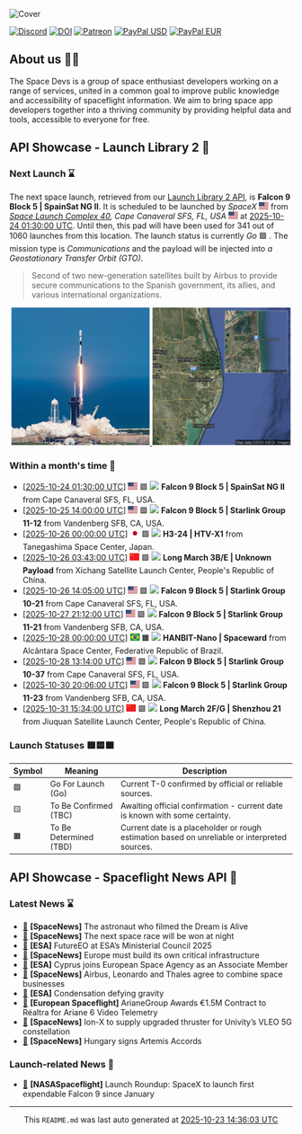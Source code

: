 ![Cover](https://raw.githubusercontent.com/TheSpaceDevs/Tutorials/main/assets/tsd_cover.png)


[![Discord](https://img.shields.io/badge/Discord-%237289DA.svg?style=for-the-badge&logo=discord&logoColor=white)](https://discord.gg/p7ntkNA)
[![DOI](https://img.shields.io/badge/DOI-10.5281/zenodo.15277896-blue.svg?style=for-the-badge)](https://doi.org/10.5281/zenodo.15277896)
[![Patreon](https://img.shields.io/badge/Patreon-F96854?style=for-the-badge&logo=patreon&logoColor=white)](https://www.patreon.com/TheSpaceDevs)
[![PayPal USD](https://img.shields.io/badge/PayPal-00457C?style=for-the-badge&logo=paypal&logoColor=white&label=USD)](https://www.paypal.com/donate/?hosted_button_id=UCPX4EL6E9JFA)
[![PayPal EUR](https://img.shields.io/badge/PayPal-00457C?style=for-the-badge&logo=paypal&logoColor=white&label=EUR)](https://www.paypal.com/donate/?hosted_button_id=5S7MGGWJJBHL6)

## About us 🧑‍🚀
The Space Devs is a group of space enthusiast developers working on a range of
services, united in a common goal to improve public knowledge and accessibility
of spaceflight information. We aim to bring space app developers together into a
thriving community by providing helpful data and tools, accessible to everyone
for free.

## API Showcase - Launch Library 2 🚀

### Next Launch ⌛
The next space launch, retrieved from our
<a href="https://thespacedevs.com/llapi">Launch Library 2 API</a>, is
**Falcon 9 Block 5 | SpainSat NG II**. It is scheduled to be launched by *SpaceX*
<img width="17" src="https://raw.githubusercontent.com/lipis/flag-icons/main/flags/4x3/us.svg" />
from *<a href="https://en.wikipedia.org/wiki/Cape_Canaveral_Air_Force_Station_Space_Launch_Complex_40">Space Launch Complex 40</a>, Cape Canaveral SFS, FL, USA*
<img width="17" src="https://raw.githubusercontent.com/lipis/flag-icons/main/flags/4x3/us.svg" />
at <a href="https://www.timeanddate.com/worldclock/fixedtime.html?iso=20251024T013000">2025-10-24 01:30:00 UTC</a>.  Until
then, this pad will have been used for 341
out of 1060 launches from this location. The launch status is currently
*Go* 🟩 . The mission type is
*Communications* and the payload will be injected
into *a Geostationary Transfer Orbit
(GTO)*.
<br>
<blockquote>
  Second of two new-generation satellites built by Airbus to provide secure communications to the Spanish government, its allies, and various international organizations.
</blockquote>

<p float="left" align="center">
  <a href="https://en.wikipedia.org/wiki/Falcon_9" >
    <img alt="launch-image" width="49%" src="/profile/cache/launch_image.png" />
  </a>
  <a href="https://www.google.com/maps?q=28.56194122,-80.57735736" >
    <img alt="pad-location" width="49%" src="/profile/cache/new_pad_image.png"  />
  </a>
</p>

### Within a month's time 📅
- \[<a href="https://www.timeanddate.com/worldclock/fixedtime.html?iso=20251024T013000">2025-10-24 01:30:00 UTC</a>\]  <img width="17" src="https://raw.githubusercontent.com/lipis/flag-icons/main/flags/4x3/us.svg" /> 🟩  <a href="https://www.google.com/calendar/render?action=TEMPLATE&text=Falcon 9 Block 5 | SpainSat NG II&location=Cape Canaveral SFS, FL, USA&dates=20251024T013000Z%2F20251024T053000Z"><img border="0" width="15" src="https://upload.wikimedia.org/wikipedia/commons/a/a5/Google_Calendar_icon_%282020%29.svg"></a> **Falcon 9 Block 5 | SpainSat NG II** from Cape Canaveral SFS, FL, USA.
- \[<a href="https://www.timeanddate.com/worldclock/fixedtime.html?iso=20251025T140000">2025-10-25 14:00:00 UTC</a>\]  <img width="17" src="https://raw.githubusercontent.com/lipis/flag-icons/main/flags/4x3/us.svg" /> 🟩  <a href="https://www.google.com/calendar/render?action=TEMPLATE&text=Falcon 9 Block 5 | Starlink Group 11-12&location=Vandenberg SFB, CA, USA&dates=20251025T140000Z%2F20251025T180000Z"><img border="0" width="15" src="https://upload.wikimedia.org/wikipedia/commons/a/a5/Google_Calendar_icon_%282020%29.svg"></a> **Falcon 9 Block 5 | Starlink Group 11-12** from Vandenberg SFB, CA, USA.
- \[<a href="https://www.timeanddate.com/worldclock/fixedtime.html?iso=20251026T000000">2025-10-26 00:00:00 UTC</a>\]  <img width="17" src="https://raw.githubusercontent.com/lipis/flag-icons/main/flags/4x3/jp.svg" /> 🟩  <a href="https://www.google.com/calendar/render?action=TEMPLATE&text=H3-24 | HTV-X1&location=Tanegashima Space Center, Japan&dates=20251026T000000Z%2F20251026T000000Z"><img border="0" width="15" src="https://upload.wikimedia.org/wikipedia/commons/a/a5/Google_Calendar_icon_%282020%29.svg"></a> **H3-24 | HTV-X1** from Tanegashima Space Center, Japan.
- \[<a href="https://www.timeanddate.com/worldclock/fixedtime.html?iso=20251026T034300">2025-10-26 03:43:00 UTC</a>\]  <img width="17" src="https://raw.githubusercontent.com/lipis/flag-icons/main/flags/4x3/cn.svg" /> 🟩  <a href="https://www.google.com/calendar/render?action=TEMPLATE&text=Long March 3B/E | Unknown Payload&location=Xichang Satellite Launch Center, People&#x27;s Republic of China&dates=20251026T034300Z%2F20251026T041300Z"><img border="0" width="15" src="https://upload.wikimedia.org/wikipedia/commons/a/a5/Google_Calendar_icon_%282020%29.svg"></a> **Long March 3B/E | Unknown Payload** from Xichang Satellite Launch Center, People's Republic of China.
- \[<a href="https://www.timeanddate.com/worldclock/fixedtime.html?iso=20251026T140500">2025-10-26 14:05:00 UTC</a>\]  <img width="17" src="https://raw.githubusercontent.com/lipis/flag-icons/main/flags/4x3/us.svg" /> 🟩  <a href="https://www.google.com/calendar/render?action=TEMPLATE&text=Falcon 9 Block 5 | Starlink Group 10-21&location=Cape Canaveral SFS, FL, USA&dates=20251026T140500Z%2F20251026T180500Z"><img border="0" width="15" src="https://upload.wikimedia.org/wikipedia/commons/a/a5/Google_Calendar_icon_%282020%29.svg"></a> **Falcon 9 Block 5 | Starlink Group 10-21** from Cape Canaveral SFS, FL, USA.
- \[<a href="https://www.timeanddate.com/worldclock/fixedtime.html?iso=20251027T211200">2025-10-27 21:12:00 UTC</a>\]  <img width="17" src="https://raw.githubusercontent.com/lipis/flag-icons/main/flags/4x3/us.svg" /> 🟩  <a href="https://www.google.com/calendar/render?action=TEMPLATE&text=Falcon 9 Block 5 | Starlink Group 11-21&location=Vandenberg SFB, CA, USA&dates=20251027T211200Z%2F20251028T011200Z"><img border="0" width="15" src="https://upload.wikimedia.org/wikipedia/commons/a/a5/Google_Calendar_icon_%282020%29.svg"></a> **Falcon 9 Block 5 | Starlink Group 11-21** from Vandenberg SFB, CA, USA.
- \[<a href="https://www.timeanddate.com/worldclock/fixedtime.html?iso=20251028T000000">2025-10-28 00:00:00 UTC</a>\]  <img width="17" src="https://raw.githubusercontent.com/lipis/flag-icons/main/flags/4x3/br.svg" /> 🟧  <a href="https://www.google.com/calendar/render?action=TEMPLATE&text=HANBIT-Nano | Spaceward&location=Alcântara Space Center, Federative Republic of Brazil&dates=20251028T000000Z%2F20251028T000000Z"><img border="0" width="15" src="https://upload.wikimedia.org/wikipedia/commons/a/a5/Google_Calendar_icon_%282020%29.svg"></a> **HANBIT-Nano | Spaceward** from Alcântara Space Center, Federative Republic of Brazil.
- \[<a href="https://www.timeanddate.com/worldclock/fixedtime.html?iso=20251028T131400">2025-10-28 13:14:00 UTC</a>\]  <img width="17" src="https://raw.githubusercontent.com/lipis/flag-icons/main/flags/4x3/us.svg" /> 🟩  <a href="https://www.google.com/calendar/render?action=TEMPLATE&text=Falcon 9 Block 5 | Starlink Group 10-37&location=Cape Canaveral SFS, FL, USA&dates=20251028T131400Z%2F20251028T171400Z"><img border="0" width="15" src="https://upload.wikimedia.org/wikipedia/commons/a/a5/Google_Calendar_icon_%282020%29.svg"></a> **Falcon 9 Block 5 | Starlink Group 10-37** from Cape Canaveral SFS, FL, USA.
- \[<a href="https://www.timeanddate.com/worldclock/fixedtime.html?iso=20251030T200600">2025-10-30 20:06:00 UTC</a>\]  <img width="17" src="https://raw.githubusercontent.com/lipis/flag-icons/main/flags/4x3/us.svg" /> 🟩  <a href="https://www.google.com/calendar/render?action=TEMPLATE&text=Falcon 9 Block 5 | Starlink Group 11-23&location=Vandenberg SFB, CA, USA&dates=20251030T200600Z%2F20251031T000600Z"><img border="0" width="15" src="https://upload.wikimedia.org/wikipedia/commons/a/a5/Google_Calendar_icon_%282020%29.svg"></a> **Falcon 9 Block 5 | Starlink Group 11-23** from Vandenberg SFB, CA, USA.
- \[<a href="https://www.timeanddate.com/worldclock/fixedtime.html?iso=20251031T153400">2025-10-31 15:34:00 UTC</a>\]  <img width="17" src="https://raw.githubusercontent.com/lipis/flag-icons/main/flags/4x3/cn.svg" /> 🟩  <a href="https://www.google.com/calendar/render?action=TEMPLATE&text=Long March 2F/G | Shenzhou 21&location=Jiuquan Satellite Launch Center, People&#x27;s Republic of China&dates=20251031T153400Z%2F20251031T161400Z"><img border="0" width="15" src="https://upload.wikimedia.org/wikipedia/commons/a/a5/Google_Calendar_icon_%282020%29.svg"></a> **Long March 2F/G | Shenzhou 21** from Jiuquan Satellite Launch Center, People's Republic of China.


### Launch Statuses 🟩🟨🟧
<p align="center">
    <table class="tg">
    <thead>
      <tr>
        <th class="tg-0pky">Symbol</th>
        <th class="tg-0pky">Meaning</th>
        <th class="tg-0pky">Description</th>
      </tr>
    </thead>
    <tbody>
      <tr>
        <td class="tg-0pky">🟩</td>
        <td class="tg-0pky">Go For Launch (Go)</td>
        <td class="tg-0pky">Current T-0 confirmed by official or reliable sources.</td>
      </tr>
      <tr>
        <td class="tg-0pky">🟨</td>
        <td class="tg-0pky">To Be Confirmed (TBC)</td>
        <td class="tg-0pky">Awaiting official confirmation - current date is known with some certainty.</td>
      </tr>
      <tr>
        <td class="tg-0pky">🟧</td>
        <td class="tg-0pky">To Be Determined (TBD)</td>
        <td class="tg-0pky">Current date is a placeholder or rough estimation based on unreliable or interpreted sources.</td>
      </tr>
    </tbody>
    </table>
</p>

## API Showcase - Spaceflight News API 📰

### Latest News ⌛
- <a href="https://spacenews.com/the-astronaut-who-filmed-the-dream-is-alive/" >🔗</a> **[SpaceNews]** The astronaut who filmed the Dream is Alive
- <a href="https://spacenews.com/the-next-space-race-will-be-won-at-night/" >🔗</a> **[SpaceNews]** The next space race will be won at night
- <a href="https://www.esa.int/Applications/Observing_the_Earth/FutureEO/FutureEO_at_ESA_s_Ministerial_Council_2025" >🔗</a> **[ESA]** FutureEO at ESA’s Ministerial Council 2025
- <a href="https://spacenews.com/europe-must-build-its-own-critical-infrastructure/" >🔗</a> **[SpaceNews]** Europe must build its own critical infrastructure
- <a href="https://www.esa.int/About_Us/Corporate_news/Cyprus_joins_European_Space_Agency_as_an_Associate_Member" >🔗</a> **[ESA]** Cyprus joins European Space Agency as an Associate Member
- <a href="https://spacenews.com/airbus-leonardo-and-thales-agree-to-combine-space-businesses/" >🔗</a> **[SpaceNews]** Airbus, Leonardo and Thales agree to combine space businesses
- <a href="https://www.esa.int/Science_Exploration/Human_and_Robotic_Exploration/Condensation_defying_gravity" >🔗</a> **[ESA]** Condensation defying gravity
- <a href="https://europeanspaceflight.com/arianegroup-awards-e1-5m-contract-to-realtra-for-ariane-6-video-telemetry/" >🔗</a> **[European Spaceflight]** ArianeGroup Awards €1.5M Contract to Réaltra for Ariane 6 Video Telemetry
- <a href="https://spacenews.com/ion-x-to-supply-upgraded-thruster-for-univitys-vleo-5g-constellation/" >🔗</a> **[SpaceNews]** Ion-X to supply upgraded thruster for Univity’s VLEO 5G constellation
- <a href="https://spacenews.com/hungary-signs-artemis-accords/" >🔗</a> **[SpaceNews]** Hungary signs Artemis Accords


### Launch-related News 🚀

- <a href="https://www.nasaspaceflight.com/2025/10/launch-roundup-20252010/" >🔗</a> **[NASASpaceflight]** Launch Roundup: SpaceX to launch first expendable Falcon 9 since January


<hr>
  <div align="center">
  This <code>README.md</code> was last auto generated at <a href="https://www.timeanddate.com/worldclock/fixedtime.html?iso=20251023T143603">2025-10-23 14:36:03 UTC</a>
  <br>
  <!-- <a href="https://medium.com/@g.h.garrett" target="_blank">Learn to add space launches to your profile here!</a> -->
</div>